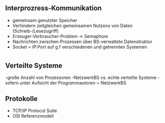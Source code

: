 ## Interprozress-Kommunikation

- gemeinsam genutzter Speicher
- Verhindern zeitgleichen gemeinsamen Nutzens von Daten (Schreib-/Lesezugriff)
- Erzeuger-Verbraucher-Problem
  -> Semaphore
- Nachrichten zwischen Prozessen über BS-verwaltete Datenstruktur
- Socket = IP:Port auf g.f verschiedenen und getrennten Systemen

# 

## Verteilte Systeme

-große Anzahl von Prozessoren
-NetzwerkBS vs. echte verteilte Systeme
-sofern unter Aufsicht der Programmautoren = NetzwerkBS

## Protokolle

- TCP/IP Protocol Suite
- OSI Referenzmodell

